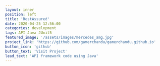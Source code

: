 ```yaml
---
layout: inner
position: left
title: 'RestAssured'
date: 2020-04-25 12:56:00
categories: development
tags: API Java JUnit5
featured_image: '/assets/images/mercedes_amg.jpg'
project_link: 'https://github.com/gamerchandu/gamerchandu.github.io'
button_icon: 'github'
button_text: 'Visit Project'
lead_text: 'API framework code using Java'
---
```


